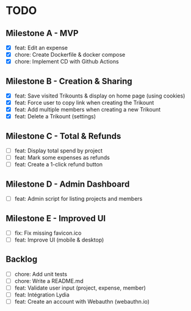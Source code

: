 # TODO

## Milestone A - MVP

- [x] feat: Edit an expense
- [x] chore: Create Dockerfile & docker compose
- [x] chore: Implement CD with Github Actions

## Milestone B - Creation & Sharing

- [x] feat: Save visited Trikounts & display on home page (using cookies)
- [x] feat: Force user to copy link when creating the Trikount
- [x] feat: Add multiple members when creating a new Trikount
- [x] feat: Delete a Trikount (settings)

## Milestone C - Total & Refunds

- [ ] feat: Display total spend by project
- [ ] feat: Mark some expenses as refunds
- [ ] feat: Create a 1-click refund button

## Milestone D - Admin Dashboard

- [ ] feat: Admin script for listing projects and members

## Milestone E - Improved UI

- [ ] fix: Fix missing favicon.ico
- [ ] feat: Improve UI (mobile & desktop)

## Backlog

- [ ] chore: Add unit tests
- [ ] chore: Write a README.md
- [ ] feat: Validate user input (project, expense, member)
- [ ] feat: Intégration Lydia
- [ ] feat: Create an account with Webauthn (webauthn.io)